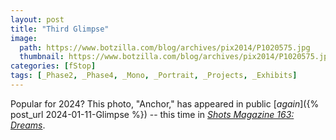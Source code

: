 ```yaml
---
layout: post
title: "Third Glimpse"
image:
  path: https://www.botzilla.com/blog/archives/pix2014/P1020575.jpg
  thumbnail: https://www.botzilla.com/blog/archives/pix2014/P1020575.jpg
categories: [fStop]
tags: [_Phase2, _Phase4, _Mono, _Portrait, _Projects, _Exhibits]
---
```


Popular for 2024? This photo, "Anchor," has appeared in public [_again_]({% post_url 2024-01-11-Glimpse %}) -- this time in [_Shots Magazine 163: Dreams_](https://shotsmag.com/products/no-163-spring-summer-issue-2024-dreams). 


